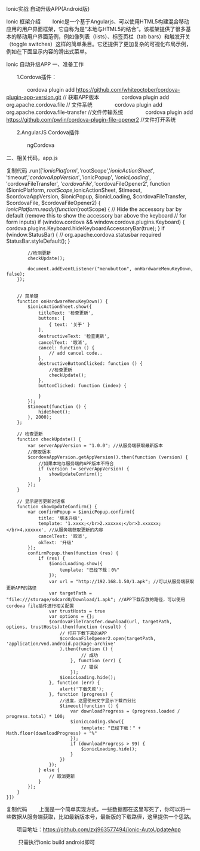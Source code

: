 Ionic实战 自动升级APP(Android版)

Ionic 框架介绍
　　Ionic是一个基于Angularjs、可以使用HTML5构建混合移动应用的用户界面框架，它自称为是“本地与HTML5的结合”。该框架提供了很多基本的移动用户界面范例，例如像列表（lists）、标签页栏（tab bars）和触发开关（toggle switches）这样的简单条目。它还提供了更加复杂的可视化布局示例，例如在下面显示内容的滑出式菜单。

Ionic 自动升级APP
一、准备工作

　　1.Cordova插件：

　　　　cordova plugin add https://github.com/whiteoctober/cordova-plugin-app-version.git  // 获取APP版本
　　　　cordova plugin add org.apache.cordova.file // 文件系统
　　　　cordova plugin add org.apache.cordova.file-transfer //文件传输系统
　　　　cordova plugin add https://github.com/pwlin/cordova-plugin-file-opener2 //文件打开系统

　　2.AngularJS Cordova插件

　　　　ngCordova

二、相关代码，app.js

复制代码
.run(['$ionicPlatform', '$rootScope','$ionicActionSheet', '$timeout','$cordovaAppVersion', '$ionicPopup', '$ionicLoading','$cordovaFileTransfer', '$cordovaFile', '$cordovaFileOpener2', function ($ionicPlatform, $rootScope,$ionicActionSheet, $timeout,  $cordovaAppVersion, $ionicPopup, $ionicLoading, $cordovaFileTransfer, $cordovaFile, $cordovaFileOpener2) {
        $ionicPlatform.ready(function ($rootScope) {
            // Hide the accessory bar by default (remove this to show the accessory bar above the keyboard
            // for form inputs)
            if (window.cordova && window.cordova.plugins.Keyboard) {
                cordova.plugins.Keyboard.hideKeyboardAccessoryBar(true);
            }
            if (window.StatusBar) {
                // org.apache.cordova.statusbar required
                StatusBar.styleDefault();
            }

            //检测更新
            checkUpdate();

            document.addEventListener("menubutton", onHardwareMenuKeyDown, false);
        });


        // 菜单键
        function onHardwareMenuKeyDown() {
            $ionicActionSheet.show({
                titleText: '检查更新',
                buttons: [
                    { text: '关于' }
                ],
                destructiveText: '检查更新',
                cancelText: '取消',
                cancel: function () {
                    // add cancel code..
                },
                destructiveButtonClicked: function () {
                    //检查更新
                    checkUpdate();
                },
                buttonClicked: function (index) {

                }
            });
            $timeout(function () {
                hideSheet();
            }, 2000);
        };

        // 检查更新
        function checkUpdate() {
            var serverAppVersion = "1.0.0"; //从服务端获取最新版本
            //获取版本
            $cordovaAppVersion.getAppVersion().then(function (version) {
                //如果本地与服务端的APP版本不符合
                if (version != serverAppVersion) {
                    showUpdateConfirm();
                }
            });
        }

        // 显示是否更新对话框
        function showUpdateConfirm() {
            var confirmPopup = $ionicPopup.confirm({
                title: '版本升级',
                template: '1.xxxx;</br>2.xxxxxx;</br>3.xxxxxx;</br>4.xxxxxx', //从服务端获取更新的内容
                cancelText: '取消',
                okText: '升级'
            });
            confirmPopup.then(function (res) {
                if (res) {
                    $ionicLoading.show({
                        template: "已经下载：0%"
                    });
                    var url = "http://192.168.1.50/1.apk"; //可以从服务端获取更新APP的路径
                    var targetPath = "file:///storage/sdcard0/Download/1.apk"; //APP下载存放的路径，可以使用cordova file插件进行相关配置
                    var trustHosts = true
                    var options = {};
                    $cordovaFileTransfer.download(url, targetPath, options, trustHosts).then(function (result) {
                        // 打开下载下来的APP
                        $cordovaFileOpener2.open(targetPath, 'application/vnd.android.package-archive'
                        ).then(function () {
                                // 成功
                            }, function (err) {
                                // 错误
                            });
                        $ionicLoading.hide();
                    }, function (err) {
                        alert('下载失败');
                    }, function (progress) {
                        //进度，这里使用文字显示下载百分比
                        $timeout(function () {
                            var downloadProgress = (progress.loaded / progress.total) * 100;
                            $ionicLoading.show({
                                template: "已经下载：" + Math.floor(downloadProgress) + "%"
                            });
                            if (downloadProgress > 99) {
                                $ionicLoading.hide();
                            }
                        })
                    });
                } else {
                    // 取消更新
                }
            });
        }
    }])
复制代码
　　上面是一个简单实现方式，一些数据都在这里写死了，你可以将一些数据从服务端获取，比如最新版本号，最新版的下载路径，这里提供一个思路。

 　　项目地址：https://github.com/zxj963577494/ionic-AutoUpdateApp

　　 只需执行ionic build android即可